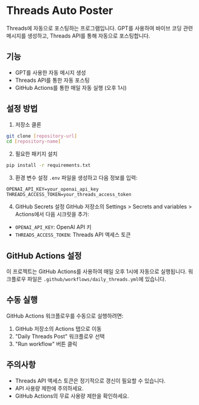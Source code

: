 # Threads Auto Poster

Threads에 자동으로 포스팅하는 프로그램입니다. GPT를 사용하여 바이브 코딩 관련 메시지를 생성하고, Threads API를 통해 자동으로 포스팅합니다.

## 기능

- GPT를 사용한 자동 메시지 생성
- Threads API를 통한 자동 포스팅
- GitHub Actions를 통한 매일 자동 실행 (오후 1시)

## 설정 방법

1. 저장소 클론
```bash
git clone [repository-url]
cd [repository-name]
```

2. 필요한 패키지 설치
```bash
pip install -r requirements.txt
```

3. 환경 변수 설정
`.env` 파일을 생성하고 다음 정보를 입력:
```
OPENAI_API_KEY=your_openai_api_key
THREADS_ACCESS_TOKEN=your_threads_access_token
```

4. GitHub Secrets 설정
GitHub 저장소의 Settings > Secrets and variables > Actions에서 다음 시크릿을 추가:
- `OPENAI_API_KEY`: OpenAI API 키
- `THREADS_ACCESS_TOKEN`: Threads API 액세스 토큰

## GitHub Actions 설정

이 프로젝트는 GitHub Actions를 사용하여 매일 오후 1시에 자동으로 실행됩니다. 워크플로우 파일은 `.github/workflows/daily_threads.yml`에 있습니다.

## 수동 실행

GitHub Actions 워크플로우를 수동으로 실행하려면:
1. GitHub 저장소의 Actions 탭으로 이동
2. "Daily Threads Post" 워크플로우 선택
3. "Run workflow" 버튼 클릭

## 주의사항

- Threads API 액세스 토큰은 정기적으로 갱신이 필요할 수 있습니다.
- API 사용량 제한에 주의하세요.
- GitHub Actions의 무료 사용량 제한을 확인하세요. 